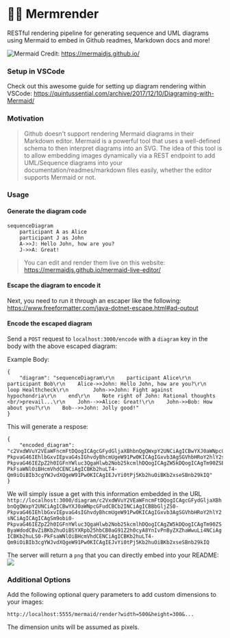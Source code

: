 # 🧜‍♀️ Mermrender

RESTful rendering pipeline for generating sequence and UML diagrams using Mermaid to embed in Github readmes, Markdown docs and more!

![Mermaid](https://mermaidjs.github.io/images/header.png)
Credit: https://mermaidjs.github.io/

### Setup in VSCode
Check out this awesome guide for setting up diagram rendering within VSCode: https://quintussential.com/archive/2017/12/10/Diagraming-with-Mermaid/

### Motivation 

> Github doesn't support rendering Mermaid diagrams in their Markdown editor. Mermaid is a powerful tool that uses a well-defined schema to then interpret diagrams into an SVG. The idea of this tool is to allow embedding images dynamically via a REST endpoint to add UML/Sequence diagrams into your documentation/readmes/markdown files easily, whether the editor supports Mermaid or not. 

### Usage

#### Generate the diagram code
```
sequenceDiagram
    participant A as Alice
    participant J as John
    A->>J: Hello John, how are you?
    J->>A: Great!
```

> You can edit and render them live on this website: https://mermaidjs.github.io/mermaid-live-editor/

#### Escape the diagram to encode it
Next, you need to run it through an escaper like the following: https://www.freeformatter.com/java-dotnet-escape.html#ad-output

#### Encode the escaped diagram
Send a `POST` request to `localhost:3000/encode` with a `diagram` key in the body with the above escaped diagram:

Example Body:
```
{
	"diagram": "sequenceDiagram\r\n    participant Alice\r\n    participant Bob\r\n    Alice->>John: Hello John, how are you?\r\n    loop Healthcheck\r\n        John->>John: Fight against hypochondria\r\n    end\r\n    Note right of John: Rational thoughts <br/>prevail...\r\n    John-->>Alice: Great!\r\n    John->>Bob: How about you?\r\n    Bob-->>John: Jolly good!"
}
```


This will generate a respose:
```
{
    "encoded_diagram": "c2VxdWVuY2VEaWFncmFtDQogICAgcGFydGljaXBhbnQgQWxpY2UNCiAgICBwYXJ0aWNpcGFudCBCb2INCiAgICBBbGljZS0-PkpvaG46IEhlbGxvIEpvaG4sIGhvdyBhcmUgeW91Pw0KICAgIGxvb3AgSGVhbHRoY2hlY2sNCiAgICAgICAgSm9obi0-PkpvaG46IEZpZ2h0IGFnYWluc3QgaHlwb2Nob25kcmlhDQogICAgZW5kDQogICAgTm90ZSByaWdodCBvZiBKb2huOiBSYXRpb25hbCB0aG91Z2h0cyA8YnIvPnByZXZhaWwuLi4NCiAgICBKb2huLS0-PkFsaWNlOiBHcmVhdCENCiAgICBKb2huLT4-Qm9iOiBIb3cgYWJvdXQgeW91Pw0KICAgIEJvYi0tPj5Kb2huOiBKb2xseSBnb29kIQ"
}
```

We will simply issue a get with this information embedded in the URL `http://localhost:3000/diagram/c2VxdWVuY2VEaWFncmFtDQogICAgcGFydGljaXBhbnQgQWxpY2UNCiAgICBwYXJ0aWNpcGFudCBCb2INCiAgICBBbGljZS0-PkpvaG46IEhlbGxvIEpvaG4sIGhvdyBhcmUgeW91Pw0KICAgIGxvb3AgSGVhbHRoY2hlY2sNCiAgICAgICAgSm9obi0-PkpvaG46IEZpZ2h0IGFnYWluc3QgaHlwb2Nob25kcmlhDQogICAgZW5kDQogICAgTm90ZSByaWdodCBvZiBKb2huOiBSYXRpb25hbCB0aG91Z2h0cyA8YnIvPnByZXZhaWwuLi4NCiAgICBKb2huLS0-PkFsaWNlOiBHcmVhdCENCiAgICBKb2huLT4-Qm9iOiBIb3cgYWJvdXQgeW91Pw0KICAgIEJvYi0tPj5Kb2huOiBKb2xseSBnb29kIQ`

The server will return a `png` that you can directly embed into your README:
![](https://i.imgur.com/6VG2JWc.png)

### Additional Options
Add the following optional query parameters to add custom dimensions to your images:

`http://localhost:5555/mermaid/render?width=500&height=300&...`

The dimension units will be assumed as pixels. 

